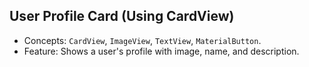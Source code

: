 ## User Profile Card (Using CardView)

* Concepts: ```CardView```, ```ImageView```, ```TextView```, ```MaterialButton```.
* Feature: Shows a user's profile with image, name, and description.

